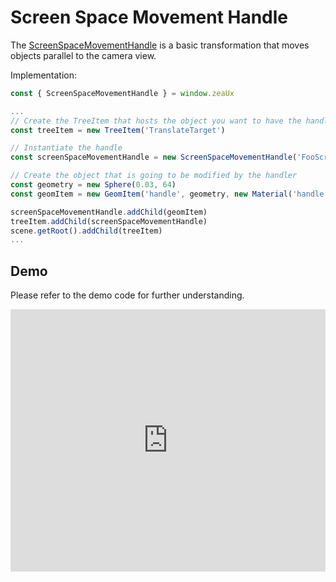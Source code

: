 # Screen Space Movement Handle
The [ScreenSpaceMovementHandle](api/Handles/ScreenSpaceMovementHandle) is a basic transformation that moves objects parallel to the camera view.

Implementation:
```javascript
const { ScreenSpaceMovementHandle } = window.zeaUx

...
// Create the TreeItem that hosts the object you want to have the handle
const treeItem = new TreeItem('TranslateTarget')

// Instantiate the handle
const screenSpaceMovementHandle = new ScreenSpaceMovementHandle('FooScreenSpaceMovementHandle')

// Create the object that is going to be modified by the handler
const geometry = new Sphere(0.03, 64)
const geomItem = new GeomItem('handle', geometry, new Material('handle', 'FlatSurfaceShader'))

screenSpaceMovementHandle.addChild(geomItem)
treeItem.addChild(screenSpaceMovementHandle)
scene.getRoot().addChild(treeItem)
...
```

## Demo
Please refer to the demo code for further understanding.

<!-- Copy and Paste Me -->
<div class="glitch-embed-wrap" style="height: 420px; width: 100%;">
  <iframe
    src="https://glitch.com/embed/#!/embed/zea-demo-screen-space-movement-handle?path=index.html&previewSize=100"
    title="zea-demo-screen-space-movement-handle on Glitch"
    allow="geolocation; microphone; camera; midi; vr; encrypted-media"
    style="height: 100%; width: 100%; border: 0;">
  </iframe>
</div>